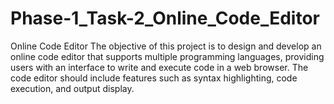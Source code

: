 # Phase-1_Task-2_Online_Code_Editor
Online Code Editor The objective of this project is to design and develop an online code editor that supports multiple programming languages, providing users with an interface to write and execute code in a web browser. The code editor should include features such as syntax highlighting, code execution, and output display. 
